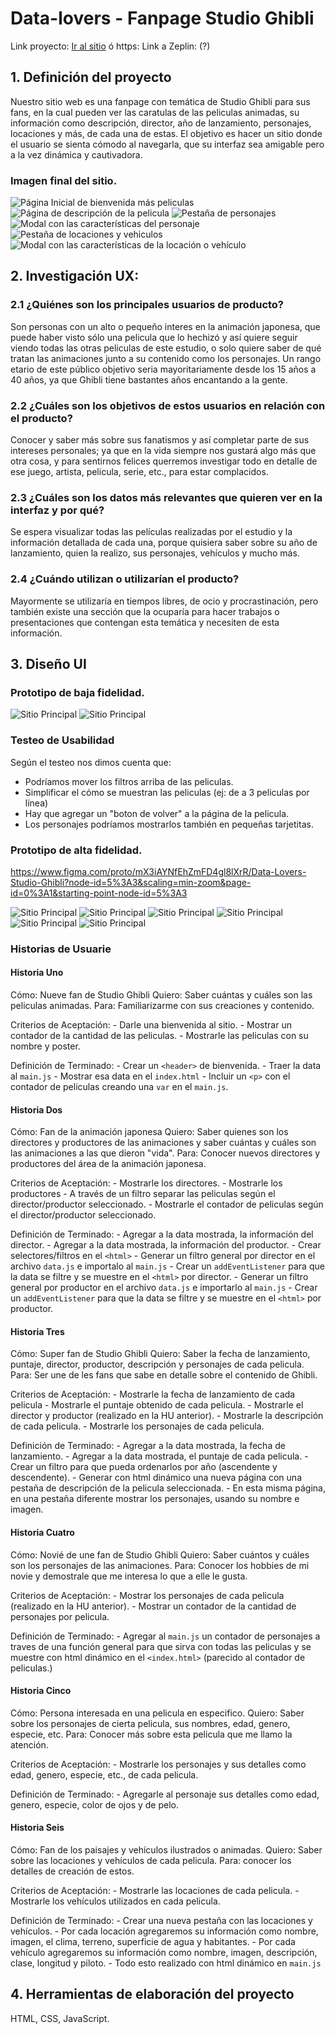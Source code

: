 # Data-lovers - Fanpage Studio Ghibli

Link proyecto: [Ir al sitio](https://kuveee.github.io/SCL019-data-lovers/src/index.html) ó https:
Link a Zeplin: (?)

## 1. Definición del proyecto

Nuestro sitio web es una fanpage con temática de Studio Ghibli para sus fans, en la cual pueden ver las caratulas de las peliculas animadas, su información como descripción, director, año de lanzamiento, personajes, locaciones y más, de cada una de estas. El objetivo es hacer un sitio donde el usuario se sienta cómodo al navegarla, que su interfaz sea amigable pero a la vez dinámica y cautivadora.

### Imagen final del sitio.

![Página Inicial de bienvenida más peliculas](images/proyectoFinal1.jpeg)
![Página de descripción de la pelicula](images/proyectoFinal2.jpeg)
![Pestaña de personajes](images/proyectoFinal3.jpeg)
![Modal con las características del personaje](images/proyectoFinal4.jpeg)
![Pestaña de locaciones y vehiculos](images/proyectoFinal5.jpeg)
![Modal con las características de la locación o vehículo](images/proyectoFinal6.jpeg)

## 2. Investigación UX:
### 2.1 ¿Quiénes son los principales usuarios de producto?
Son personas con un alto o pequeño interes en la animación japonesa, que puede haber visto sólo una pelicula que lo hechizó y así quiere seguir viendo todas las otras peliculas de este estudio, o solo quiere saber de qué tratan las animaciones junto a su contenido como los personajes. Un rango etario de este público objetivo seria mayoritariamente desde los 15 años a 40 años, ya que Ghibli tiene bastantes años encantando a la gente.

### 2.2 ¿Cuáles son los objetivos de estos usuarios en relación con el producto?
Conocer y saber más sobre sus fanatismos y así completar parte de sus intereses personales; ya que en la vida siempre nos gustará algo más que otra cosa, y para sentirnos felices querremos investigar todo en detalle de ese juego, artista, pelicula, serie, etc., para estar complacidos.

### 2.3 ¿Cuáles son los datos más relevantes que quieren ver en la interfaz y por qué?
Se espera visualizar todas las películas realizadas por el estudio y la información detallada de cada una, porque quisiera saber sobre su año de lanzamiento, quien la realizo, sus personajes, vehículos y mucho más.

### 2.4 ¿Cuándo utilizan o utilizarían el producto?
Mayormente se utilizaría en tiempos libres, de ocio y procrastinación, pero también existe una sección que la ocuparía para hacer trabajos o presentaciones que contengan esta temática y necesiten de esta información.

## 3. Diseño UI
### Prototipo de baja fidelidad.

![Sitio Principal](images/protInicial-1.jpg)
![Sitio Principal](images/protInicial-2.jpg)

### Testeo de Usabilidad

Según el testeo nos dimos cuenta que:
- Podríamos mover los filtros arriba de las peliculas.
- Simplificar el cómo se muestran las peliculas (ej: de a 3 peliculas por línea)
- Hay que agregar un "boton de volver" a la página de la pelicula.
- Los personajes podríamos mostrarlos también en pequeñas tarjetitas.

### Prototipo de alta fidelidad.
https://www.figma.com/proto/mX3iAYNfEhZmFD4gl8lXrR/Data-Lovers-Studio-Ghibli?node-id=5%3A3&scaling=min-zoom&page-id=0%3A1&starting-point-node-id=5%3A3

![Sitio Principal](images/protFinal1.jpg)
![Sitio Principal](images/protFinal2.jpg)
![Sitio Principal](images/protFinal3.jpg)
![Sitio Principal](images/protFinal3-1.jpg)
![Sitio Principal](images/protFinal4.jpg)
![Sitio Principal](images/protFinal4-1.jpg)

### Historias de Usuarie

#### Historia Uno
Cómo: Nueve fan de Studio Ghibli
Quiero: Saber cuántas y cuáles son las peliculas animadas.
Para: Familiarizarme con sus creaciones y contenido.

Criterios de Aceptación:
    - Darle una bienvenida al sitio.
    - Mostrar un contador de la cantidad de las peliculas.
    - Mostrarle las peliculas con su nombre y poster.

Definición de Terminado:
    - Crear un `<header>` de bienvenida.
    - Traer la data al `main.js`
    - Mostrar esa data en el `index.html`
    - Incluir un `<p>` con el contador de peliculas creando una `var` en el `main.js`.

#### Historia Dos
Cómo: Fan de la animación japonesa
Quiero: Saber quienes son los directores y productores de las animaciones y saber cuántas y cuáles son las animaciones a las que dieron "vida".
Para: Conocer nuevos directores y productores del área de la animación japonesa.

Criterios de Aceptación:
    - Mostrarle los directores.
    - Mostrarle los productores
    - A través de un filtro separar las peliculas según el director/productor seleccionado.
    - Mostrarle el contador de peliculas según el director/productor seleccionado.

Definición de Terminado:
    - Agregar a la data mostrada, la información del director.
    - Agregar a la data mostrada, la información del productor.
    - Crear selectores/filtros en el `<html>`
    - Generar un filtro general por director en el archivo `data.js` e importalo al `main.js`
    - Crear un `addEventListener` para que la data se filtre y se muestre en el `<html>` por director.
    - Generar un filtro general por productor en el archivo `data.js` e importarlo al `main.js`
    - Crear un `addEventListener` para que la data se filtre y se muestre en el `<html>` por productor.

#### Historia Tres
Cómo: Super fan de Studio Ghibli
Quiero: Saber la fecha de lanzamiento, puntaje, director, productor, descripción y personajes de cada pelicula.
Para: Ser une de les fans que sabe en detalle sobre el contenido de Ghibli.

Criterios de Aceptación:
    - Mostrarle la fecha de lanzamiento de cada pelicula
    - Mostrarle el puntaje obtenido de cada pelicula.
    - Mostrarle el director y productor (realizado en la HU anterior).
    - Mostrarle la descripción de cada pelicula.
    - Mostrarle los personajes de cada pelicula.

Definición de Terminado:
    - Agregar a la data mostrada, la fecha de lanzamiento.
    - Agregar a la data mostrada, el puntaje de cada pelicula.
    - Crear un filtro para que pueda ordenarlos por año (ascendente y descendente).
    - Generar con html dinámico una nueva página con una pestaña de descripción de la pelicula seleccionada.
    - En esta misma página, en una pestaña diferente mostrar los personajes, usando su nombre e imagen.

#### Historia Cuatro
Cómo: Novié de une fan de Studio Ghibli
Quiero: Saber cuántos y cuáles son los personajes de las animaciones.
Para: Conocer los hobbies de mi novie y demostrale que me interesa lo que a elle le gusta.

Criterios de Aceptación:
    - Mostrar los personajes de cada pelicula (realizado en la HU anterior).
    - Mostrar un contador de la cantidad de personajes por pelicula.

Definición de Terminado:
    - Agregar al `main.js` un contador de personajes a traves de una función general para que sirva con todas las peliculas y se muestre con html dinámico en el `<index.html>` (parecido al contador de peliculas.)

#### Historia Cinco
Cómo: Persona interesada en una pelicula en especifico.
Quiero: Saber sobre los personajes de cierta pelicula, sus nombres, edad, genero, especie, etc.
Para: Conocer más sobre esta pelicula que me llamo la atención.

Criterios de Aceptación:
    - Mostrarle los personajes y sus detalles como edad, genero, especie, etc., de cada pelicula.

Definición de Terminado:
    - Agregarle al personaje sus detalles como edad, genero, especie, color de ojos y de pelo.

#### Historia Seis
Cómo: Fan de los paisajes y vehículos ilustrados o animadas.
Quiero: Saber sobre las locaciones y vehículos de cada pelicula.
Para: conocer los detalles de creación de estos.

Criterios de Aceptación:
    - Mostrarle las locaciones de cada pelicula.
    - Mostrarle los vehículos utilizados en cada pelicula.

Definición de Terminado:
    - Crear una nueva pestaña con las locaciones y vehículos.
    - Por cada locación agregaremos su información como nombre, imagen, el clima, terreno, superficie de agua y habitantes.
    - Por cada vehículo agregaremos su información como nombre, imagen, descripción, clase, longitud y piloto.
    - Todo esto realizado con html dinámico en `main.js`

## 4. Herramientas de elaboración del proyecto

HTML, CSS, JavaScript.